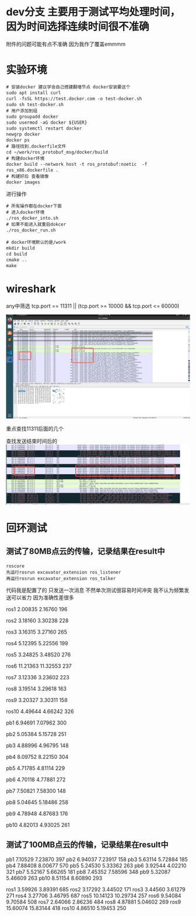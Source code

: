 # dev分支 主要用于测试平均处理时间，因为时间选择连续时间很不准确

附件的问题可能有点不准确 因为我作了覆盖emmmm
# 实验环境

``` shell
# 安装docker 建议学会自己搭建翻墙节点 docker安装要这个
sudo apt install curl
curl -fsSL https://test.docker.com -o test-docker.sh
sudo sh test-docker.sh
# 用户添加到组
sudo groupadd docker
sudo usermod -aG docker ${USER}
sudo systemctl restart docker
newgrp docker
docker ps 
# 路径找到.dockerfile文件
cd ~/work/ros_protobuf_msg/docker/build
# 构建docker环境
docker build --network host -t ros_protobuf:noetic  -f ros_x86.dockerfile .
# 构建好后 查看镜像
docker images
```

进行操作
```shell
# 所有操作都在docker下面 
# 进入docker环境 
./ros_docker_into.sh
# 如果不能进入就重启dokcer 
./ros_docker_run.sh

# docker环境默认的是/work
mkdir build
cd build 
cmake ..
make
```
# wireshark

any中筛选 tcp.port == 11311 || (tcp.port >= 10000 && tcp.port <= 60000)

![alt text](image.png)

重点查找11311后面的几个

查找发送结束时间后的
![alt text](image-1.png)
# 回环测试

## 测试了80MB点云的传输，记录结果在result中
```
roscore 
先运行rosrun excavator_extension ros_listener
再运行rosrun excavator_extension ros_talker
```
代码我是配置了的 只发送一次消息 不然单次测试很容易时间冲突 我不认为频繁发送可以省力 因为准确性差很多

ros1 2.00835 2.16760 196

ros2 3.18160 3.30238 228

ros3 3.16315 3.27160 265

ros4 5.12395 5.22556 199

ros5 3.24825 3.48520 276

ros6 11.21363 11.32553 237

ros7 3.12336 3.23602 223

ros8 3.19514 3.29618 163

ros9 3.20327 3.30311 158

ros10 4.49644  4.66242 326

pb1 6.94691 7.07962 300

pb2 5.05384 5.15728 251

pb3 4.88996 4.96795 148

pb4 8.09752 8.22150 304

pb5 4.71785 4.81114 229

pb6 4.70118 4.77881 272

pb7 7.50821 7.58300 148

pb8 5.04645 5.18486 258

pb9 4.78948 4.87683 176

pb10 4.82013 4.93025 261

## 测试了100MB点云的传输，记录结果在result中

pb1  7.10529    7.23870  397
pb2  6.94037    7.23917  158
pb3  5.63114    5.72884  185
pb4  7.88408    8.00677  570
pb5  5.24530    5.33362  263
pb6  3.92544    4.02210  321
pb7  5.52167    5.66265  181
pb8  7.45352    7.58596  348
pb9  5.32087    5.46609  263
pb10  8.51154   8.60890  293

ros1 3.59926    3.89391  685
ros2 3.17292    3.44502  171
ros3 3.44560    3.61279  271
ros4 3.27706    3.46795  687
ros5 10.14123   10.29734  257
ros6  9.54084   9.70584   508
ros7 2.64066    2.86236   484 
ros8 4.87881    5.04602   269
ros9  15.60074   15.83144  418
ros10 4.86510    5.19453   250